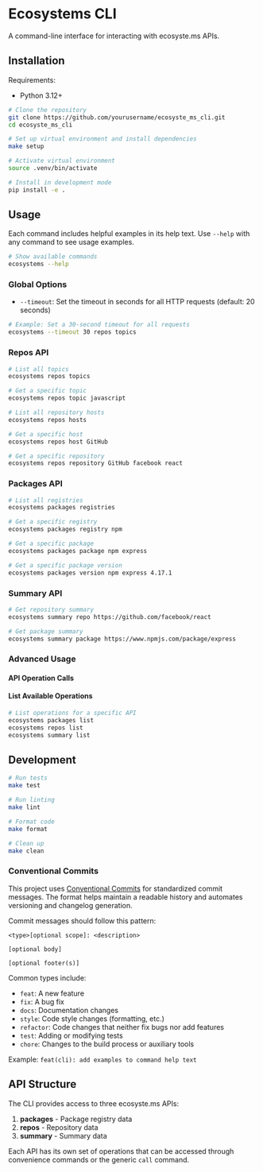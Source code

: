# Ecosystems CLI

A command-line interface for interacting with ecosyste.ms APIs.

## Installation

Requirements:
- Python 3.12+

```bash
# Clone the repository
git clone https://github.com/yourusername/ecosyste_ms_cli.git
cd ecosyste_ms_cli

# Set up virtual environment and install dependencies
make setup

# Activate virtual environment
source .venv/bin/activate

# Install in development mode
pip install -e .
```

## Usage

Each command includes helpful examples in its help text. Use `--help` with any command to see usage examples.

```bash
# Show available commands
ecosystems --help
```

### Global Options

- `--timeout`: Set the timeout in seconds for all HTTP requests (default: 20 seconds)

```bash
# Example: Set a 30-second timeout for all requests
ecosystems --timeout 30 repos topics
```

### Repos API

```bash
# List all topics
ecosystems repos topics

# Get a specific topic
ecosystems repos topic javascript

# List all repository hosts
ecosystems repos hosts

# Get a specific host
ecosystems repos host GitHub

# Get a specific repository
ecosystems repos repository GitHub facebook react
```

### Packages API

```bash
# List all registries
ecosystems packages registries

# Get a specific registry
ecosystems packages registry npm

# Get a specific package
ecosystems packages package npm express

# Get a specific package version
ecosystems packages version npm express 4.17.1
```

### Summary API

```bash
# Get repository summary
ecosystems summary repo https://github.com/facebook/react

# Get package summary
ecosystems summary package https://www.npmjs.com/package/express
```

### Advanced Usage

#### API Operation Calls

#### List Available Operations

```bash
# List operations for a specific API
ecosystems packages list
ecosystems repos list
ecosystems summary list
```

## Development

```bash
# Run tests
make test

# Run linting
make lint

# Format code
make format

# Clean up
make clean
```

### Conventional Commits

This project uses [Conventional Commits](https://www.conventionalcommits.org/) for standardized commit messages. The format helps maintain a readable history and automates versioning and changelog generation.

Commit messages should follow this pattern:
```
<type>[optional scope]: <description>

[optional body]

[optional footer(s)]
```

Common types include:
- `feat`: A new feature
- `fix`: A bug fix
- `docs`: Documentation changes
- `style`: Code style changes (formatting, etc.)
- `refactor`: Code changes that neither fix bugs nor add features
- `test`: Adding or modifying tests
- `chore`: Changes to the build process or auxiliary tools

Example: `feat(cli): add examples to command help text`

## API Structure

The CLI provides access to three ecosyste.ms APIs:

1. **packages** - Package registry data
2. **repos** - Repository data
3. **summary** - Summary data

Each API has its own set of operations that can be accessed through convenience commands or the generic `call` command.
